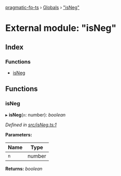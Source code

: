 [pragmatic-fp-ts](../README.md) › [Globals](../globals.md) › ["isNeg"](_isneg_.md)

# External module: "isNeg"

## Index

### Functions

* [isNeg](_isneg_.md#isneg)

## Functions

###  isNeg

▸ **isNeg**(`n`: number): *boolean*

*Defined in [src/isNeg.ts:1](https://github.com/hermann-p/pragmatic-fp-ts/blob/c9716de/src/isNeg.ts#L1)*

**Parameters:**

Name | Type |
------ | ------ |
`n` | number |

**Returns:** *boolean*
